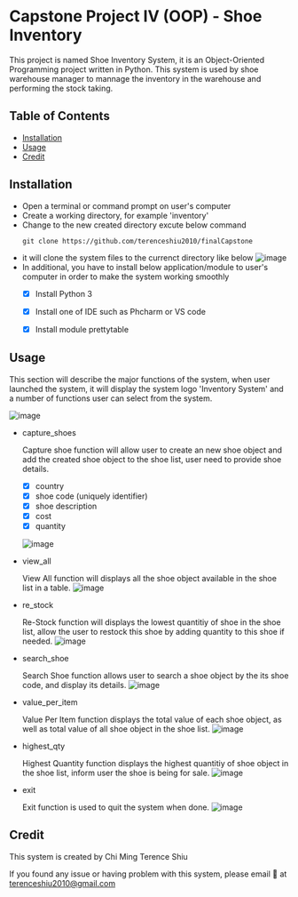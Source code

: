 # Capstone Project IV (OOP) - Shoe Inventory
This project is named Shoe Inventory System, it is an Object-Oriented Programming project written in Python. This system is used by shoe warehouse manager to mannage the inventory in the warehouse and performing the stock taking.
## Table of Contents
- [Installation](README.md#installation)
- [Usage](https://github.com/terenceshiu2010/finalCapstone/edit/master/README.md#usage)
- [Credit](https://github.com/terenceshiu2010/finalCapstone/edit/master/README.md#credit)
## Installation
- Open a terminal or command prompt on user's computer
- Create a working directory, for example 'inventory'
- Change to the new created directory
excute below command
  ```
  git clone https://github.com/terenceshiu2010/finalCapstone
  ```
- it will clone the system files to the currenct directory like below
![image](https://user-images.githubusercontent.com/108268967/210893073-655f43f9-97ac-40cb-9760-d30fc1b0265a.png)
- In additional, you have to install below application/module to user's computer in order to make the system working smoothly
  - [x] Install Python 3
  - [x] Install one of IDE such as Phcharm or VS code
  - [x] Install module prettytable


## Usage
This section will describe the major functions of the system, when user launched the system, it will display the system logo 'Inventory System' and a number of functions user can select from the system.

![image](https://user-images.githubusercontent.com/108268967/210894157-24ea78c5-a69b-4e84-b30f-e0ab2ed500f0.png)

- capture_shoes

  Capture shoe function will allow user to create an new shoe object and add the created shoe object to the shoe list, user need to provide shoe details.
  - [x] country
  - [x] shoe code (uniquely identifier)
  - [x] shoe description
  - [x] cost
  - [x] quantity
  
  ![image](https://user-images.githubusercontent.com/108268967/210895172-1afa6c1f-13ac-42da-a8a1-5fd430d8f938.png)
  
- view_all

  View All function will displays all the shoe object available in the shoe list in a table.
  ![image](https://user-images.githubusercontent.com/108268967/210895541-427194ca-f7af-4955-afe5-dda35f5496ce.png)

- re_stock

  Re-Stock function will displays the lowest quantitiy of shoe in the shoe list, allow the user to restock this shoe by adding quantity to this shoe if needed.
  ![image](https://user-images.githubusercontent.com/108268967/210895830-142f43d9-f576-4ecd-a5d5-e6fa9d78ca7d.png)

- search_shoe

  Search Shoe function allows user to search a shoe object by the its shoe code, and display its details.
  ![image](https://user-images.githubusercontent.com/108268967/210896142-75291334-dede-43a2-9708-63a8dea22d84.png)


- value_per_item

  Value Per Item function displays the total value of each shoe object, as well as total value of all shoe object in the shoe list.
  ![image](https://user-images.githubusercontent.com/108268967/210896349-0e1f4be3-abb0-44df-add4-0e2ee36d5d4f.png)

- highest_qty

  Highest Quantity function displays the highest quantitiy of shoe object in the shoe list, inform user the shoe is being for sale.
  ![image](https://user-images.githubusercontent.com/108268967/211005986-8992353b-2005-499e-80e6-97267ed1dc5b.png)


- exit

  Exit function is used to quit the system when done.
  ![image](https://user-images.githubusercontent.com/108268967/210896755-d059a035-6cdd-4cd1-989c-e08af71ab832.png)


## Credit
This system is created by Chi Ming Terence Shiu

If you found any issue or having problem with this system, please email :e-mail: at terenceshiu2010@gmail.com
